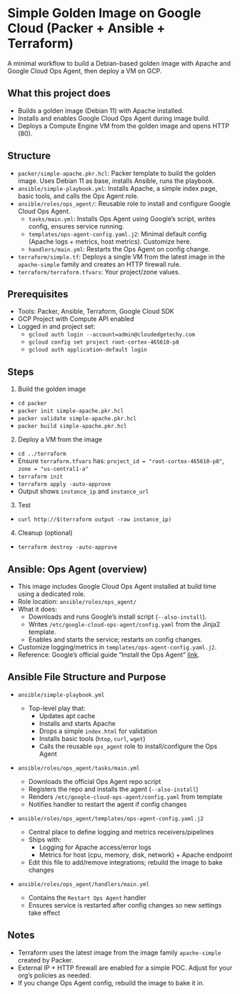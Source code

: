# Simple Golden Image on Google Cloud (Packer + Ansible + Terraform)

A minimal workflow to build a Debian-based golden image with Apache and Google Cloud Ops Agent, then deploy a VM on GCP.

## What this project does
- Builds a golden image (Debian 11) with Apache installed.
- Installs and enables Google Cloud Ops Agent during image build.
- Deploys a Compute Engine VM from the golden image and opens HTTP (80).

## Structure
- `packer/simple-apache.pkr.hcl`: Packer template to build the golden image. Uses Debian 11 as base, installs Ansible, runs the playbook.
- `ansible/simple-playbook.yml`: Installs Apache, a simple index page, basic tools, and calls the Ops Agent role.
- `ansible/roles/ops_agent/`: Reusable role to install and configure Google Cloud Ops Agent.
  - `tasks/main.yml`: Installs Ops Agent using Google’s script, writes config, ensures service running.
  - `templates/ops-agent-config.yaml.j2`: Minimal default config (Apache logs + metrics, host metrics). Customize here.
  - `handlers/main.yml`: Restarts the Ops Agent on config change.
- `terraform/simple.tf`: Deploys a single VM from the latest image in the `apache-simple` family and creates an HTTP firewall rule.
- `terraform/terraform.tfvars`: Your project/zone values.

## Prerequisites
- Tools: Packer, Ansible, Terraform, Google Cloud SDK
- GCP Project with Compute API enabled
- Logged in and project set:
  - `gcloud auth login --account=admin@cloudedgetechy.com`
  - `gcloud config set project root-cortex-465610-p8`
  - `gcloud auth application-default login`

## Steps
1) Build the golden image
- `cd packer`
- `packer init simple-apache.pkr.hcl`
- `packer validate simple-apache.pkr.hcl`
- `packer build simple-apache.pkr.hcl`

2) Deploy a VM from the image
- `cd ../terraform`
- Ensure `terraform.tfvars` has: `project_id = "root-cortex-465610-p8"`, `zone = "us-central1-a"`
- `terraform init`
- `terraform apply -auto-approve`
- Output shows `instance_ip` and `instance_url`

3) Test
- `curl http://$(terraform output -raw instance_ip)`

4) Cleanup (optional)
- `terraform destroy -auto-approve`

## Ansible: Ops Agent (overview)
- This image includes Google Cloud Ops Agent installed at build time using a dedicated role.
- Role location: `ansible/roles/ops_agent/`
- What it does:
  - Downloads and runs Google’s install script (`--also-install`).
  - Writes `/etc/google-cloud-ops-agent/config.yaml` from the Jinja2 template.
  - Enables and starts the service; restarts on config changes.
- Customize logging/metrics in `templates/ops-agent-config.yaml.j2`.
- Reference: Google’s official guide “Install the Ops Agent” [link](https://cloud.google.com/monitoring/agent/ops-agent/installation).

## Ansible File Structure and Purpose
- `ansible/simple-playbook.yml`
  - Top-level play that:
    - Updates apt cache
    - Installs and starts Apache
    - Drops a simple `index.html` for validation
    - Installs basic tools (`htop`, `curl`, `wget`)
    - Calls the reusable `ops_agent` role to install/configure the Ops Agent

- `ansible/roles/ops_agent/tasks/main.yml`
  - Downloads the official Ops Agent repo script
  - Registers the repo and installs the agent (`--also-install`)
  - Renders `/etc/google-cloud-ops-agent/config.yaml` from template
  - Notifies handler to restart the agent if config changes

- `ansible/roles/ops_agent/templates/ops-agent-config.yaml.j2`
  - Central place to define logging and metrics receivers/pipelines
  - Ships with:
    - Logging for Apache access/error logs
    - Metrics for host (cpu, memory, disk, network) + Apache endpoint
  - Edit this file to add/remove integrations; rebuild the image to bake changes

- `ansible/roles/ops_agent/handlers/main.yml`
  - Contains the `Restart Ops Agent` handler
  - Ensures service is restarted after config changes so new settings take effect

## Notes
- Terraform uses the latest image from the image family `apache-simple` created by Packer.
- External IP + HTTP firewall are enabled for a simple POC. Adjust for your org’s policies as needed.
- If you change Ops Agent config, rebuild the image to bake it in.
